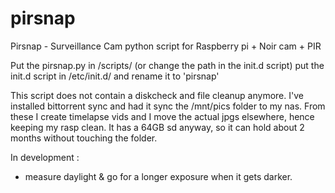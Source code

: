 pirsnap
=======

Pirsnap - Surveillance Cam python script for Raspberry pi + Noir cam + PIR

Put the pirsnap.py in /scripts/ (or change the path in the init.d script)
put the init.d script in /etc/init.d/ and rename it to 'pirsnap'

This script does not contain a diskcheck and file cleanup anymore.
I've installed bittorrent sync and had it sync the /mnt/pics folder to my nas.
From these I create timelapse vids and I move the actual jpgs elsewhere, hence 
 keeping my rasp clean. It has a 64GB sd anyway, so it can hold about 2 months
 without touching the folder.
 
In development : 
- measure daylight & go for a longer exposure when it gets darker.
